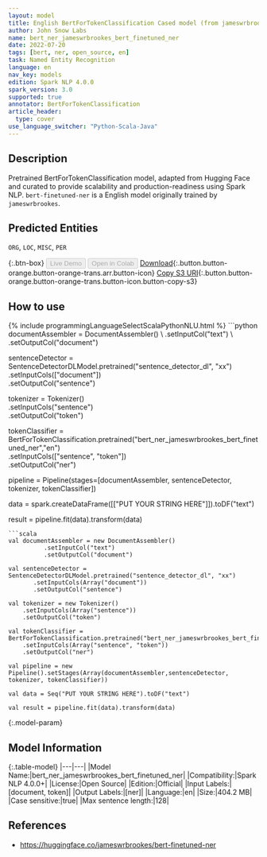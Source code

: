 ```yaml
---
layout: model
title: English BertForTokenClassification Cased model (from jameswrbrookes)
author: John Snow Labs
name: bert_ner_jameswrbrookes_bert_finetuned_ner
date: 2022-07-20
tags: [bert, ner, open_source, en]
task: Named Entity Recognition
language: en
nav_key: models
edition: Spark NLP 4.0.0
spark_version: 3.0
supported: true
annotator: BertForTokenClassification
article_header:
  type: cover
use_language_switcher: "Python-Scala-Java"
---
```


## Description

Pretrained BertForTokenClassification model, adapted from Hugging Face and curated to provide scalability and production-readiness using Spark NLP. `bert-finetuned-ner` is a English model originally trained by `jameswrbrookes`.

## Predicted Entities

`ORG`, `LOC`, `MISC`, `PER`

{:.btn-box}
<button class="button button-orange" disabled>Live Demo</button>
<button class="button button-orange" disabled>Open in Colab</button>
[Download](https://s3.amazonaws.com/auxdata.johnsnowlabs.com/public/models/bert_ner_jameswrbrookes_bert_finetuned_ner_en_4.0.0_3.0_1658321229806.zip){:.button.button-orange.button-orange-trans.arr.button-icon}
[Copy S3 URI](s3://auxdata.johnsnowlabs.com/public/models/bert_ner_jameswrbrookes_bert_finetuned_ner_en_4.0.0_3.0_1658321229806.zip){:.button.button-orange.button-orange-trans.button-icon.button-copy-s3}

## How to use



<div class="tabs-box" markdown="1">
{% include programmingLanguageSelectScalaPythonNLU.html %}
```python
documentAssembler = DocumentAssembler() \
        .setInputCol("text") \
        .setOutputCol("document")

sentenceDetector = SentenceDetectorDLModel.pretrained("sentence_detector_dl", "xx")\
       .setInputCols(["document"])\
       .setOutputCol("sentence")

tokenizer = Tokenizer() \
    .setInputCols("sentence") \
    .setOutputCol("token")

tokenClassifier = BertForTokenClassification.pretrained("bert_ner_jameswrbrookes_bert_finetuned_ner","en") \
    .setInputCols(["sentence", "token"]) \
    .setOutputCol("ner")

pipeline = Pipeline(stages=[documentAssembler, sentenceDetector, tokenizer, tokenClassifier])

data = spark.createDataFrame([["PUT YOUR STRING HERE"]]).toDF("text")

result = pipeline.fit(data).transform(data)
```
```scala
val documentAssembler = new DocumentAssembler() 
          .setInputCol("text") 
          .setOutputCol("document")

val sentenceDetector = SentenceDetectorDLModel.pretrained("sentence_detector_dl", "xx")
       .setInputCols(Array("document"))
       .setOutputCol("sentence")

val tokenizer = new Tokenizer() 
    .setInputCols(Array("sentence"))
    .setOutputCol("token")

val tokenClassifier = BertForTokenClassification.pretrained("bert_ner_jameswrbrookes_bert_finetuned_ner","en") 
    .setInputCols(Array("sentence", "token")) 
    .setOutputCol("ner")

val pipeline = new Pipeline().setStages(Array(documentAssembler,sentenceDetector, tokenizer, tokenClassifier))

val data = Seq("PUT YOUR STRING HERE").toDF("text")

val result = pipeline.fit(data).transform(data)
```
</div>

{:.model-param}
## Model Information

{:.table-model}
|---|---|
|Model Name:|bert_ner_jameswrbrookes_bert_finetuned_ner|
|Compatibility:|Spark NLP 4.0.0+|
|License:|Open Source|
|Edition:|Official|
|Input Labels:|[document, token]|
|Output Labels:|[ner]|
|Language:|en|
|Size:|404.2 MB|
|Case sensitive:|true|
|Max sentence length:|128|

## References

- https://huggingface.co/jameswrbrookes/bert-finetuned-ner
